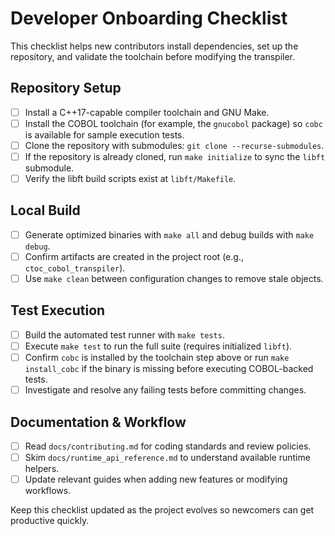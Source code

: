# Developer Onboarding Checklist

This checklist helps new contributors install dependencies, set up the repository, and validate the toolchain before modifying the transpiler.

## Repository Setup
- [ ] Install a C++17-capable compiler toolchain and GNU Make.
- [ ] Install the COBOL toolchain (for example, the `gnucobol` package) so `cobc` is available for sample execution tests.
- [ ] Clone the repository with submodules: `git clone --recurse-submodules`.
- [ ] If the repository is already cloned, run `make initialize` to sync the `libft` submodule.
- [ ] Verify the libft build scripts exist at `libft/Makefile`.

## Local Build
- [ ] Generate optimized binaries with `make all` and debug builds with `make debug`.
- [ ] Confirm artifacts are created in the project root (e.g., `ctoc_cobol_transpiler`).
- [ ] Use `make clean` between configuration changes to remove stale objects.

## Test Execution
- [ ] Build the automated test runner with `make tests`.
- [ ] Execute `make test` to run the full suite (requires initialized `libft`).
- [ ] Confirm `cobc` is installed by the toolchain step above or run `make install_cobc` if the binary is missing before executing COBOL-backed tests.
- [ ] Investigate and resolve any failing tests before committing changes.

## Documentation & Workflow
- [ ] Read `docs/contributing.md` for coding standards and review policies.
- [ ] Skim `docs/runtime_api_reference.md` to understand available runtime helpers.
- [ ] Update relevant guides when adding new features or modifying workflows.

Keep this checklist updated as the project evolves so newcomers can get productive quickly.
